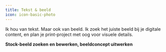 ```yaml
---
title: Tekst & beeld
icon: icon-basic-photo
---
```


Ik hou van tekst. Maar ook van beeld. Ik zoek het juiste beeld bij je digitale content, en plan je print-project met oog voor visuele details.

**Stock-beeld zoeken en bewerken, beeldconcept uitwerken**